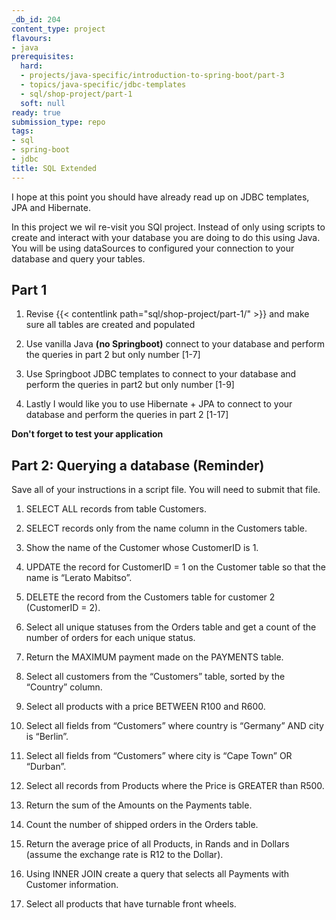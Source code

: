 ```yaml
---
_db_id: 204
content_type: project
flavours:
- java
prerequisites:
  hard:
  - projects/java-specific/introduction-to-spring-boot/part-3
  - topics/java-specific/jdbc-templates
  - sql/shop-project/part-1
  soft: null
ready: true
submission_type: repo
tags:
- sql
- spring-boot
- jdbc
title: SQL Extended
---
```


I hope at this point you should have already read up on JDBC templates, JPA and Hibernate. 

In this project we wil re-visit you SQl project. Instead of only using scripts to create and interact with your database you are doing to do this using Java. You will be using dataSources to configured your connection to your database and query your tables.

## Part 1

1. Revise {{< contentlink path="sql/shop-project/part-1/" >}} and make sure all tables are created and populated

2. Use vanilla Java **(no Springboot)** connect to your database and perform the queries in part 2 but only number [1-7]

3. Use Springboot JDBC templates to connect to your database and perform the queries in part2 but only number [1-9]

4. Lastly I would like you to use Hibernate + JPA to connect to your database and perform the queries in part 2 [1-17]

**Don't forget to test your application**

## Part 2: Querying a database (Reminder)

Save all of your instructions in a script file. You will need to submit that file.

1. SELECT ALL records from table Customers.

2. SELECT records only from the name column in the Customers table.

3. Show the name of the Customer whose CustomerID is 1.

4. UPDATE the record for CustomerID = 1 on the Customer table so that the name is “Lerato Mabitso”.

5. DELETE the record from the Customers table for customer 2 (CustomerID = 2).

6. Select all unique statuses from the Orders table and get a count of the number of orders for each unique status.

7. Return the MAXIMUM payment made on the PAYMENTS table.

8. Select all customers from the “Customers” table, sorted by the “Country” column.

9. Select all products with a price BETWEEN R100 and R600.

10. Select all fields from “Customers” where country is “Germany” AND city is “Berlin”.

11. Select all fields from “Customers” where city is “Cape Town” OR “Durban”.

12. Select all records from Products where the Price is GREATER than R500.

13. Return the sum of the Amounts on the Payments table.

14. Count the number of shipped orders in the Orders table.

15. Return the average price of all Products, in Rands and in Dollars (assume the exchange rate is R12 to the Dollar).

16. Using INNER JOIN create a query that selects all Payments with Customer information.

17. Select all products that have turnable front wheels.